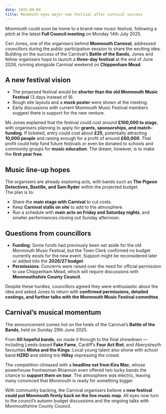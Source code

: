 ```yaml
---
date: 2025-09-04
title: Monmouth eyes major new festival after carnival success  
---
```


Monmouth could soon be home to a brand-new music festival, following a pitch at the latest **Full Council meeting** on Monday 14th July 2025.  

Ceri Jones, one of the organisers behind **Monmouth Carnival**, addressed councillors during the public participation session to share the exciting idea. Building on the success of the Carnival’s **Battle of the Bands**, Jones and fellow organisers hope to launch a **three-day festival** at the end of June 2026, running alongside Carnival weekend on **Chippenham Mead**.

## A new festival vision

- The proposed festival would be **shorter than the old Monmouth Music Festival** (3 days instead of 9).  
- Rough site layouts and a **mock poster** were shown at the meeting.  
- Early discussions with current Monmouth Music Festival members suggest there is support for the new venture.  

Ms Jones explained that the festival could cost around **£100,000 to stage**, with organisers planning to apply for **grants, sponsorships, and match-funding**. If ticketed, entry could cost about **£25**, potentially attracting **10,000 people** and raising enough for a profit of around **£60,000**. That profit could help fund future festivals or even be donated to schools and community groups for **music education**. The dream, however, is to make the **first year free**.

## Music line-up hopes

The organisers are already exploring acts, with bands such as **The Pigeon Detectives, Bastille, and Sam Ryder** within the projected budget.  
The plan is to:  

- Share the **main stage with Carnival** to cut costs.  
- Keep **Carnival stalls on site** to add to the atmosphere.  
- Run a schedule with **main acts on Friday and Saturday nights**, and smaller performances closing out Sunday afternoon.  

## Questions from councillors

- **Funding**: Some funds had previously been set aside for the old Monmouth Music Festival, but the Town Clerk confirmed no budget currently exists for the new event. Support might be reconsidered later or added into the **2026/27 budget**.  
- **Permissions**: Concerns were raised over the need for official permission to use Chippenham Mead, which will require discussions with **Monmouthshire County Council**.  

Despite these hurdles, councillors agreed they were enthusiastic about the idea and asked Jones to return with **confirmed permissions, detailed costings, and further talks with the Monmouth Music Festival committee**.

## Carnival’s musical momentum

The announcement comes hot on the heels of the Carnival’s **Battle of the Bands**, held on Sunday 29th June 2025.  

From **60 hopeful bands**, six made it through to the final showdown — including Leeds-based **Fake Fame**, Cardiff’s **Four Act Riot**, and Aberystwyth favourites **Misha and the Kings**. Local young talent also shone with school band **HZRD** and sibling trio **Hillsy** impressing the crowd.  

The competition climaxed with a **headline set from Kira Mac**, whose powerhouse frontwoman Rhiannon even offered two lucky bands the chance to **support them on tour**. The atmosphere was electric, leaving many convinced that Monmouth is ready for something bigger.

With community backing, the Carnival organisers believe a **new festival could put Monmouth firmly back on the live music map**. All eyes now turn to the council’s autumn budget discussions and the ongoing talks with Monmouthshire County Council.
